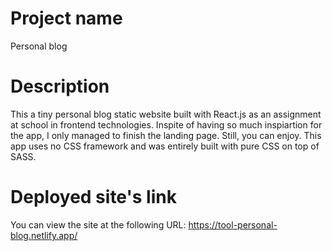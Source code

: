 # Project name

Personal blog

# Description

This a tiny personal blog static website built with React.js as an assignment at school in frontend technologies. Inspite of having so much inspiartion for the app, I only managed to finish the landing page. Still, you can enjoy. This app uses no CSS framework and was entirely built with pure CSS on top of SASS.

# Deployed site's link
You can view the site at the following URL:
https://tool-personal-blog.netlify.app/

